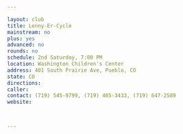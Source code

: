 ```yaml
---

layout: club
title: Lenny-Er-Cycle
mainstream: no
plus: yes
advanced: no
rounds: no
schedule: 2nd Saturday, 7:00 PM
location: Washington Children's Center
address: 401 South Prairie Ave, Pueblo, CO
state: CO
directions: 
caller: 
contact: (719) 545-9799, (719) 485-3433, (719) 647-2589
website: 



---
```


